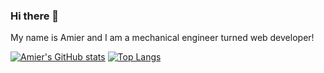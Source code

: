 ### Hi there 👋 

My name is Amier and I am a mechanical engineer turned web developer!

[![Amier's GitHub stats](https://github-readme-stats.vercel.app/api?username=amierfaudzi)](https://github.com/amierfaudzi/github-readme-stats)
[![Top Langs](https://github-readme-stats.vercel.app/api/top-langs/?username=amierfaudzi&layout=compact )](https://github.com/amierfaudzi/github-readme-stats)
